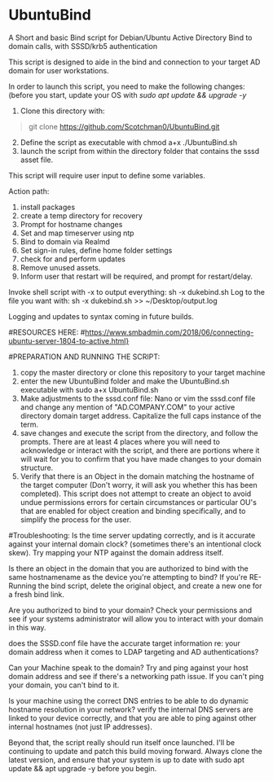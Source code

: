 # UbuntuBind
A Short and basic Bind script for Debian/Ubuntu Active Directory Bind to domain calls, with SSSD/krb5 authentication


This script is designed to aide in the bind and connection to your target AD domain for user workstations.





In order to launch this script, you need to make the following changes:
(before you start, update your OS with *sudo apt update && upgrade -y*

1. Clone this directory with:
> git clone https://github.com/Scotchman0/UbuntuBind.git

2.  Define the script as executable with chmod a+x ./UbuntuBind.sh
3. launch the script from within the directory folder that contains the sssd asset file.

This script will require user input to define some variables.

Action path:
1.  install packages
2.  create a temp directory for recovery
3.  Prompt for hostname changes
4.  Set and map timeserver using ntp
5.  Bind to domain via Realmd
7.  Set sign-in rules, define home folder settings
8.  check for and perform updates
9.  Remove unused assets.
10. Inform user that restart will be required, and prompt for restart/delay.

Invoke shell script with -x to output everything:
sh -x dukebind.sh
Log to the file you want with:
sh -x dukebind.sh >> ~/Desktop/output.log

Logging and updates to syntax coming in future builds.


#RESOURCES HERE: 
#https://www.smbadmin.com/2018/06/connecting-ubuntu-server-1804-to-active.html}


#PREPARATION AND RUNNING THE SCRIPT:
1. copy the master directory or clone this repository to your target machine
2. enter the new UbuntuBind folder and make the UbuntuBind.sh executable with sudo a+x UbuntuBind.sh
3. Make adjustments to the sssd.conf file: Nano or vim the sssd.conf file and change any mention of "AD.COMPANY.COM" to your active directory domain target address. Capitalize the full caps instance of the term.
4. save changes and execute the script from the directory, and follow the prompts. There are at least 4 places where you will need to acknowledge or interact with the script, and there are portions where it will wait for you to confirm that you have made changes to your domain structure. 
5. Verify that there is an Object in the domain matching the hostname of the target computer (Don't worry, it will ask you whether this has been completed). This script does not attempt to create an object to avoid undue permissions errors for certain circumstances or particular OU's that are enabled for object creation and binding specifically, and to simplify the process for the user.

#Troubleshooting:
Is the time server updating correctly, and is it accurate against your internal domain clock? (sometimes there's an intentional clock skew). Try mapping your NTP against the domain address itself.

Is there an object in the domain that you are authorized to bind with the same hostnamename as the device you're attempting to bind? If you're RE-Running the bind script, delete the original object, and create a new one for a fresh bind link.

Are you authorized to bind to your domain? Check your permissions and see if your systems administrator will allow you to interact with your domain in this way.

does the SSSD.conf file have the accurate target information re: your domain address when it comes to LDAP targeting and AD authentications?

Can your Machine speak to the domain? Try and ping against your host domain address and see if there's a networking path issue. If you can't ping your domain, you can't bind to it. 

Is your machine using the correct DNS entries to be able to do dynamic hostname resolution in your network? verify the internal DNS servers are linked to your device correctly, and that you are able to ping against other internal hostnames (not just IP addresses). 

Beyond that, the script really should run itself once launched. I'll be continuing to update and patch this build moving forward. Always clone the latest version, and ensure that your system is up to date with sudo apt update && apt upgrade -y before you begin. 
